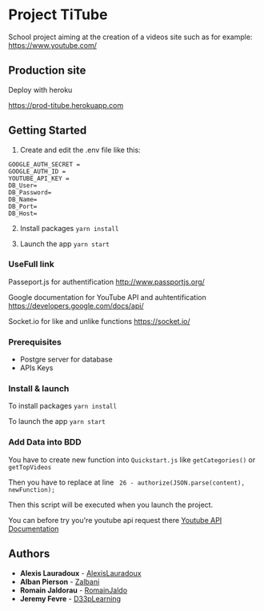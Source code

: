 # Project TiTube

School project aiming at the creation of a videos site such as for example: https://www.youtube.com/

## Production site

Deploy with heroku

https://prod-titube.herokuapp.com

## Getting Started 

1. Create and edit the .env file like this:
```
GOOGLE_AUTH_SECRET = 
GOOGLE_AUTH_ID = 
YOUTUBE_API_KEY = 
DB_User=
DB_Password=
DB_Name=
DB_Port=
DB_Host= 
```

2. Install packages
```yarn install```

3. Launch the app
```yarn start```

### UseFull link
Passeport.js for authentification
http://www.passportjs.org/

Google documentation for YouTube API and auhtentification
https://developers.google.com/docs/api/

Socket.io for like and unlike functions
https://socket.io/

### Prerequisites

- Postgre server for database
- APIs Keys

### Install & launch
To install packages
```yarn install```

To launch the app
```yarn start```

### Add Data into BDD
You have to create new function into
```Quickstart.js``` like  ```getCategories()``` or ```getTopVideos```

Then you have to replace at line ``` 26 - authorize(JSON.parse(content), newFunction);```

Then this script will be executed when you launch the project.

You can before try you're youtube api request there [Youtube API Documentation](https://developers.google.com/youtube/v3/docs/)



## Authors

* **Alexis Lauradoux** - [AlexisLauradoux](https://github.com/AlexisLauradoux)
* **Alban Pierson** - [Zalbani](https://github.com/Zalbani)
* **Romain Jaldorau** - [RomainJaldo](https://github.com/RomainJaldo)
* **Jeremy Fevre** - [D33pLearning](https://github.com/D33pLearning)

